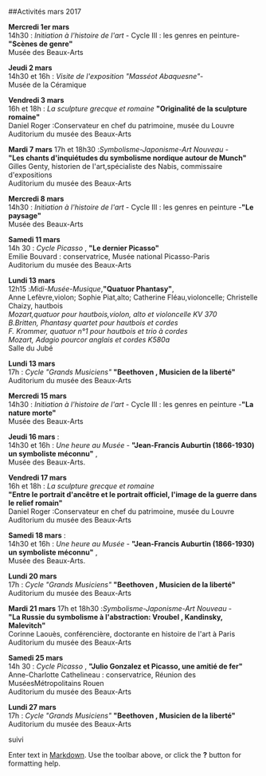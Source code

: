 ##Activités mars 2017

**Mercredi 1er mars**  
14h30 : _Initiation à l'histoire de l'art_ - Cycle III : les genres en peinture-**"Scènes de genre"**  
Musée des Beaux-Arts   

**Jeudi 2 mars**  
14h30 et 16h : _Visite de l'exposition "Masséot Abaquesne"_-  
Musée de la Céramique 

**Vendredi 3 mars**  
16h et 18h : _La sculpture grecque et romaine_ **"Originalité de la sculpture romaine"**  
Daniel Roger :Conservateur en chef du patrimoine, musée du Louvre  
Auditorium du musée des Beaux-Arts

  

**Mardi 7 mars**
17h et 18h30 :_Symbolisme-Japonisme-Art Nouveau_ -  
**"Les chants d'inquiétudes du symbolisme nordique autour de Munch"**  
Gilles Genty, historien de l'art,spécialiste des Nabis, commissaire d'expositions  
Auditorium du musée des Beaux-Arts  

**Mercredi 8 mars**  
14h30 : _Initiation à l'histoire de l'art_ - Cycle III : les genres en peinture -**"Le paysage"**  
Musée des Beaux-Arts   

**Samedi 11 mars**  
14h 30 : _Cycle Picasso_ , **"Le dernier Picasso"**  
Emilie Bouvard : conservatrice, Musée national Picasso-Paris  
Auditorium du musée des Beaux-Arts

**Lundi 13 mars**  
12h15 :_Midi-Musée-Musique_,**"Quatuor Phantasy"**,  
Anne Lefèvre,violon;  Sophie Piat,alto; Catherine Fléau,violoncelle; Christelle Chaizy, hautbois  
_Mozart,quatuor pour hautbois,violon, alto et violoncelle KV 370_  
_B.Britten, Phantasy quartet pour hautbois et cordes_  
_F. Krommer, quatuor n°1 pour hautbois et trio à cordes_  
_Mozart, Adagio pourcor anglais et cordes K580a_  
Salle du Jubé

**Lundi 13 mars**  
17h : _Cycle "Grands Musiciens"_ **"Beethoven , Musicien de la liberté"**  
Auditorium du musée des Beaux-Arts

**Mercredi 15 mars**  
14h30 : _Initiation à l'histoire de l'art_ - Cycle III : les genres en peinture -**"La nature morte"**  
Musée des Beaux-Arts  





**Jeudi 16 mars** :  
14h30 et 16h : _Une heure au Musée_ - **"Jean-Francis Auburtin (1866-1930) un symboliste méconnu"** ,  
Musée des Beaux-Arts.   

**Vendredi 17 mars**  
16h et 18h : _La sculpture grecque et romaine_  
**"Entre le portrait d'ancêtre et le portrait officiel, l'image de la guerre dans le relief romain"**  
Daniel Roger :Conservateur en chef du patrimoine, musée du Louvre  
Auditorium du musée des Beaux-Arts

**Samedi 18 mars** :  
14h30 et 16h : _Une heure au Musée_ - **"Jean-Francis Auburtin (1866-1930) un symboliste méconnu"** ,  
Musée des Beaux-Arts.

**Lundi 20 mars**  
17h : _Cycle "Grands Musiciens"_ **"Beethoven , Musicien de la liberté"**  
Auditorium du musée des Beaux-Arts

**Mardi 21 mars**
17h et 18h30 :_Symbolisme-Japonisme-Art Nouveau_ -  
**"La Russie du symbolisme à l'abstraction: Vroubel , Kandinsky, Malevitch"**  
Corinne Laouès, conférencière, doctorante en histoire de l'art à Paris  
Auditorium du musée des Beaux-Arts   

**Samedi 25 mars**  
14h 30 : _Cycle Picasso_ , **"Julio Gonzalez et Picasso, une amitié de fer"**  
Anne-Charlotte Cathelineau : conservatrice, Réunion des MuséesMétropolitains Rouen  
Auditorium du musée des Beaux-Arts

**Lundi 27 mars**  
17h : _Cycle "Grands Musiciens"_ **"Beethoven , Musicien de la liberté"**  
Auditorium du musée des Beaux-Arts  







 suivi

Enter text in [Markdown](http://daringfireball.net/projects/markdown/). Use the toolbar above, or click the **?** button for formatting help.
